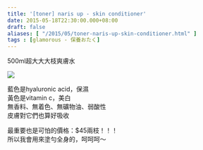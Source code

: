```yaml
---
title: '[toner] naris up - skin conditioner'
date: 2015-05-18T22:30:00.000+08:00
draft: false
aliases: [ "/2015/05/toner-naris-up-skin-conditioner.html" ]
tags : [glamorous - 保養おたく]
---
```


500ml超大大大枝爽膚水

![](/images/narisuptoner.jpg)

藍色是hyaluronic acid，保濕  
黃色是vitamin c，美白  
無香料、無着色、無礦物油、弱酸性  
皮膚對它們也算好吸收

  

最重要也是可怕的價格：$45兩枝！！！  
所以我會用來塗勻全身的，呵呵呵～
